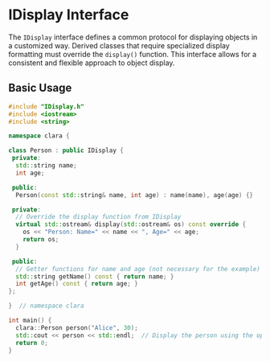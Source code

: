 # IDisplay Interface

The `IDisplay` interface defines a common protocol for displaying objects in a
customized way. Derived classes that require specialized display formatting must
override the `display()` function. This interface allows for a consistent and
flexible approach to object display.


## Basic Usage

```cpp title=example_IDisplay.cpp
#include "IDisplay.h"
#include <iostream>
#include <string>

namespace clara {

class Person : public IDisplay {
 private:
  std::string name;
  int age;

 public:
  Person(const std::string& name, int age) : name(name), age(age) {}

 private:
  // Override the display function from IDisplay
  virtual std::ostream& display(std::ostream& os) const override {
    os << "Person: Name=" << name << ", Age=" << age;
    return os;
  }

 public:
  // Getter functions for name and age (not necessary for the example)
  std::string getName() const { return name; }
  int getAge() const { return age; }
};

}  // namespace clara

int main() {
  clara::Person person("Alice", 30);
  std::cout << person << std::endl;  // Display the person using the operator<<
  return 0;
}
```
